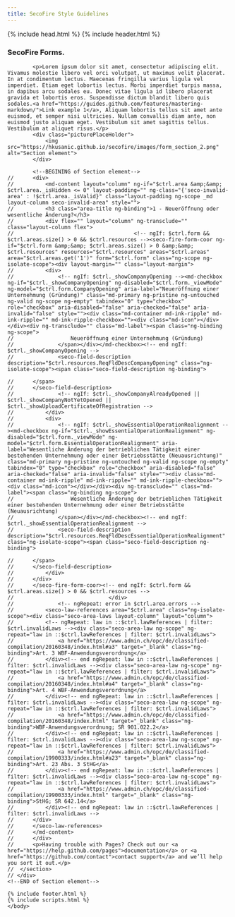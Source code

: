 ```yaml
---
title: SecoFire Style Guidelines
---
```

<html>
  {% include head.html %}
  <body>
	{% include header.html %}
	<div id="main_content_wrap" class="outer">
		<section id="main_content" class="inner">
			<h3>
				<a id="welcome-to-github-pages" class="anchor" href="#welcome-to-github-pages" aria-hidden="true">
					<span aria-hidden="true" class="octicon octicon-link"></span>
				</a>
				SecoFire Forms.
			</h3>
			
			<p>Lorem ipsum dolor sit amet, consectetur adipiscing elit. Vivamus molestie libero vel orci volutpat, ut maximus velit placerat. In at condimentum lectus. Maecenas fringilla varius ligula vel imperdiet. Etiam eget lobortis lectus. Morbi imperdiet turpis massa, in dapibus arcu sodales eu. Donec vitae ligula id libero placerat gravida et lobortis eros. Suspendisse dictum blandit libero quis sodales.<a href="https://guides.github.com/features/mastering-markdown/">Link example 1</a>, Aliquam lobortis tellus sit amet ante euismod, et semper nisi ultricies. Nullam convallis diam ante, non euismod justo aliquam eget. Vestibulum sit amet sagittis tellus. Vestibulum at aliquet risus.</p>
			<div class="picturePlaceHolder">
				<img src="https://hkusanic.github.io/secofire/images/form_section_2.png" alt="Section element">
			</div>
			
			<!--BEGINING of Section element-->
	// 		<div>
	// 			<md-content layout="column" ng-if="$ctrl.area &amp;&amp; $ctrl.area._isHidden <= 0" layout-padding="" ng-class="{'seco-invalid-area' : !$ctrl.area._isValid}" class="layout-padding ng-scope _md layout-column seco-invalid-area" style="">
	// 			<h3 class="area-title ng-binding">1 - Neueröffnung oder wesentliche Änderung?</h3>
	// 			<div flex="" layout="column" ng-transclude="" class="layout-column flex">
	// 										<!-- ngIf: $ctrl.form && $ctrl.areas.size() > 0 && $ctrl.resources --><seco-fire-form-coor ng-if="$ctrl.form &amp;&amp; $ctrl.areas.size() > 0 &amp;&amp; $ctrl.resources" resources="$ctrl.resources" areas="$ctrl.areas" area="$ctrl.areas.get('1')" form="$ctrl.form" class="ng-scope ng-isolate-scope"><div layout-margin="" class="layout-margin">
	// 			<div>
	// 				<!-- ngIf: $ctrl._showCompanyOpening --><md-checkbox ng-if="$ctrl._showCompanyOpening" ng-disabled="$ctrl.form._viewMode" ng-model="$ctrl.form.CompanyOpening" aria-label="Neueröffnung einer Unternehmung (Gründung)" class="md-primary ng-pristine ng-untouched ng-valid ng-scope ng-empty" tabindex="0" type="checkbox" role="checkbox" aria-disabled="false" aria-checked="false" aria-invalid="false" style=""><div class="md-container md-ink-ripple" md-ink-ripple="" md-ink-ripple-checkbox=""><div class="md-icon"></div></div><div ng-transclude="" class="md-label"><span class="ng-binding ng-scope">
	// 					Neueröffnung einer Unternehmung (Gründung)
	// 				</span></div></md-checkbox><!-- end ngIf: $ctrl._showCompanyOpening -->
	// 				<seco-field-description description="$ctrl.resources.ReqFldDescCompanyOpening" class="ng-isolate-scope"><span class="seco-field-description ng-binding">
				
	// 		</span>
	// 		</seco-field-description>
	// 				<!-- ngIf: $ctrl._showCompanyAlreadyOpened || $ctrl._showCompanyNotYetOpened || $ctrl._showUploadCertificateOfRegistration -->
	// 			</div>
	// 			<div>
	// 				<!-- ngIf: $ctrl._showEssentialOperationRealignment --><md-checkbox ng-if="$ctrl._showEssentialOperationRealignment" ng-disabled="$ctrl.form._viewMode" ng-model="$ctrl.form.EssentialOperationRealignment" aria-label="Wesentliche Änderung der betrieblichen Tätigkeit einer bestehenden Unternehmung oder einer Betriebsstätte (Neuausrichtung)" class="md-primary ng-pristine ng-untouched ng-valid ng-scope ng-empty" tabindex="0" type="checkbox" role="checkbox" aria-disabled="false" aria-checked="false" aria-invalid="false" style=""><div class="md-container md-ink-ripple" md-ink-ripple="" md-ink-ripple-checkbox=""><div class="md-icon"></div></div><div ng-transclude="" class="md-label"><span class="ng-binding ng-scope">
	// 					Wesentliche Änderung der betrieblichen Tätigkeit einer bestehenden Unternehmung oder einer Betriebsstätte (Neuausrichtung)
	// 				</span></div></md-checkbox><!-- end ngIf: $ctrl._showEssentialOperationRealignment -->
	// 				<seco-field-description description="$ctrl.resources.ReqFldDescEssentialOperationRealignment" class="ng-isolate-scope"><span class="seco-field-description ng-binding">
				
	// 		</span>
	// 		</seco-field-description>
	// 			</div>
	// 		</div>
	// 		</seco-fire-form-coor><!-- end ngIf: $ctrl.form && $ctrl.areas.size() > 0 && $ctrl.resources -->
	// 								</div>
	// 				<!-- ngRepeat: error in $ctrl.area.errors -->
	// 			<seco-law-references area="$ctrl.area" class="ng-isolate-scope"><div class="seco-area-laws layout-column" layout="column">
	// 			<!-- ngRepeat: law in ::$ctrl.lawReferences | filter: $ctrl.invalidLaws --><div class="seco-area-law ng-scope" ng-repeat="law in ::$ctrl.lawReferences | filter: $ctrl.invalidLaws">
	// 				<a href="https://www.admin.ch/opc/de/classified-compilation/20160348/index.html#a3" target="_blank" class="ng-binding">Art. 3 WBF-Anwendungsverordnung</a>
	// 			</div><!-- end ngRepeat: law in ::$ctrl.lawReferences | filter: $ctrl.invalidLaws --><div class="seco-area-law ng-scope" ng-repeat="law in ::$ctrl.lawReferences | filter: $ctrl.invalidLaws">
	// 				<a href="https://www.admin.ch/opc/de/classified-compilation/20160348/index.html#a4" target="_blank" class="ng-binding">Art. 4 WBF-Anwendungsverordnung</a>
	// 			</div><!-- end ngRepeat: law in ::$ctrl.lawReferences | filter: $ctrl.invalidLaws --><div class="seco-area-law ng-scope" ng-repeat="law in ::$ctrl.lawReferences | filter: $ctrl.invalidLaws">
	// 				<a href="https://www.admin.ch/opc/de/classified-compilation/20160348/index.html" target="_blank" class="ng-binding">WBF-Anwendungsverordnung; SR 901.022.2</a>
	// 			</div><!-- end ngRepeat: law in ::$ctrl.lawReferences | filter: $ctrl.invalidLaws --><div class="seco-area-law ng-scope" ng-repeat="law in ::$ctrl.lawReferences | filter: $ctrl.invalidLaws">
	// 				<a href="https://www.admin.ch/opc/de/classified-compilation/19900333/index.html#a23" target="_blank" class="ng-binding">Art. 23 Abs. 3 StHG</a>
	// 			</div><!-- end ngRepeat: law in ::$ctrl.lawReferences | filter: $ctrl.invalidLaws --><div class="seco-area-law ng-scope" ng-repeat="law in ::$ctrl.lawReferences | filter: $ctrl.invalidLaws">
	// 				<a href="https://www.admin.ch/opc/de/classified-compilation/19900333/index.html" target="_blank" class="ng-binding">StHG; SR 642.14</a>
	// 			</div><!-- end ngRepeat: law in ::$ctrl.lawReferences | filter: $ctrl.invalidLaws -->
	// 		</div>
	// 		</seco-law-references>
	// 		</md-content>
	// 		</div>
	// 		<p>Having trouble with Pages? Check out our <a href="https://help.github.com/pages">documentation</a> or <a href="https://github.com/contact">contact support</a> and we’ll help you sort it out.</p>
	// 	</section>
	// </div>
	<!--END of Section element-->
	
	{% include footer.html %}
	{% include scripts.html %}
	</body>
</html>

